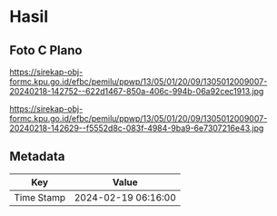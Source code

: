 # Hasil

## Foto C Plano

https://sirekap-obj-formc.kpu.go.id/efbc/pemilu/ppwp/13/05/01/20/09/1305012009007-20240218-142752--622d1467-850a-406c-994b-06a92cec1913.jpg

https://sirekap-obj-formc.kpu.go.id/efbc/pemilu/ppwp/13/05/01/20/09/1305012009007-20240218-142629--f5552d8c-083f-4984-9ba9-6e7307216e43.jpg


## Metadata

| Key        | Value               |
| ---------- | ------------------- |
| Time Stamp | 2024-02-19 06:16:00 |



